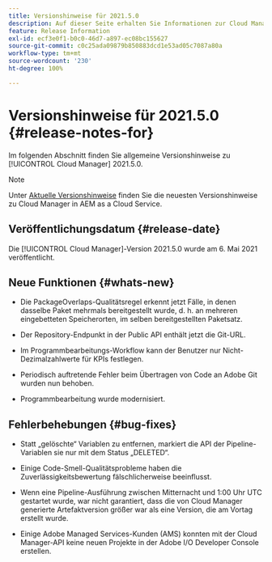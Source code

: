 ```yaml
---
title: Versionshinweise für 2021.5.0
description: Auf dieser Seite erhalten Sie Informationen zur Cloud Manager-Version 2021.5.0.
feature: Release Information
exl-id: ecf3e0f1-b0c0-46d7-a897-ec08bc155627
source-git-commit: c0c25ada09879b850883dcd1e53ad05c7087a80a
workflow-type: tm+mt
source-wordcount: '230'
ht-degree: 100%

---
```


# Versionshinweise für 2021.5.0 {#release-notes-for}

Im folgenden Abschnitt finden Sie allgemeine Versionshinweise zu [!UICONTROL Cloud Manager] 2021.5.0.

>[!NOTE]
>Unter [Aktuelle Versionshinweise](https://experienceleague.adobe.com/docs/experience-manager-cloud-service/onboarding/getting-access/release-notes-cloud-manager/release-notes-cm-current.html?lang=de#getting-access) finden Sie die neuesten Versionshinweise zu Cloud Manager in AEM as a Cloud Service.

## Veröffentlichungsdatum {#release-date}

Die [!UICONTROL Cloud Manager]-Version 2021.5.0 wurde am 6. Mai 2021 veröffentlicht.

## Neue Funktionen {#whats-new}

* Die PackageOverlaps-Qualitätsregel erkennt jetzt Fälle, in denen dasselbe Paket mehrmals bereitgestellt wurde, d. h. an mehreren eingebetteten Speicherorten, im selben bereitgestellten Paketsatz.

* Der Repository-Endpunkt in der Public API enthält jetzt die Git-URL.

* Im Programmbearbeitungs-Workflow kann der Benutzer nur Nicht-Dezimalzahlwerte für KPIs festlegen.

* Periodisch auftretende Fehler beim Übertragen von Code an Adobe Git wurden nun behoben.

* Programmbearbeitung wurde modernisiert.

## Fehlerbehebungen {#bug-fixes}

* Statt „gelöschte“ Variablen zu entfernen, markiert die API der Pipeline-Variablen sie nur mit dem Status „DELETED“.

* Einige Code-Smell-Qualitätsprobleme haben die Zuverlässigkeitsbewertung fälschlicherweise beeinflusst.

* Wenn eine Pipeline-Ausführung zwischen Mitternacht und 1:00 Uhr UTC gestartet wurde, war nicht garantiert, dass die von Cloud Manager generierte Artefaktversion größer war als eine Version, die am Vortag erstellt wurde.

* Einige Adobe Managed Services-Kunden (AMS) konnten mit der Cloud Manager-API keine neuen Projekte in der Adobe I/O Developer Console erstellen.
